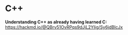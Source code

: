 # C++

**Understanding C++ as already having learned C:**
https://hackmd.io/@QBrv51OvRPqs9dJjL2YIig/Sy6jdBIcJx
